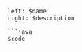 `````columns {left: {align: "right", width: 150}, border: true}
left: $name
right: $description

```java
$code
```

`````